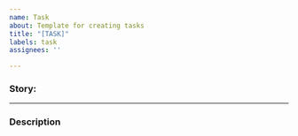 ```yaml
---
name: Task
about: Template for creating tasks
title: "[TASK]"
labels: task
assignees: ''

---
```


### Story: 
-----------------
### Description
